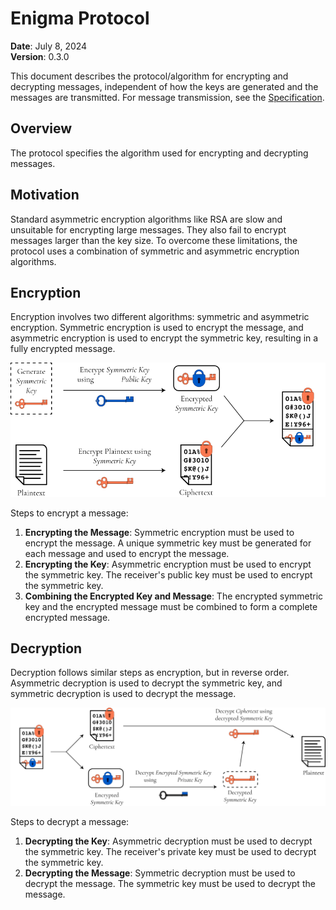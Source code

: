 # Enigma Protocol

**Date**: July 8, 2024  
**Version**: 0.3.0

This document describes the protocol/algorithm for encrypting and decrypting messages, independent of how the keys are generated and the messages are transmitted. For message transmission, see the [Specification](SPECIFICATION.md).

## Overview

The protocol specifies the algorithm used for encrypting and decrypting messages.

## Motivation

Standard asymmetric encryption algorithms like RSA are slow and unsuitable for encrypting large messages. They also fail to encrypt messages larger than the key size. To overcome these limitations, the protocol uses a combination of symmetric and asymmetric encryption algorithms.

## Encryption

Encryption involves two different algorithms: symmetric and asymmetric encryption. Symmetric encryption is used to encrypt the message, and asymmetric encryption is used to encrypt the symmetric key, resulting in a fully encrypted message.

![Encryption](/images/encryption.png)

Steps to encrypt a message:

1. **Encrypting the Message**: Symmetric encryption must be used to encrypt the message. A unique symmetric key must be generated for each message and used to encrypt the message.
2. **Encrypting the Key**: Asymmetric encryption must be used to encrypt the symmetric key. The receiver's public key must be used to encrypt the symmetric key.
3. **Combining the Encrypted Key and Message**: The encrypted symmetric key and the encrypted message must be combined to form a complete encrypted message.

## Decryption

Decryption follows similar steps as encryption, but in reverse order. Asymmetric decryption is used to decrypt the symmetric key, and symmetric decryption is used to decrypt the message.

![Decryption](/images/decryption.png)

Steps to decrypt a message:

1. **Decrypting the Key**: Asymmetric decryption must be used to decrypt the symmetric key. The receiver's private key must be used to decrypt the symmetric key.
2. **Decrypting the Message**: Symmetric decryption must be used to decrypt the message. The symmetric key must be used to decrypt the message.
